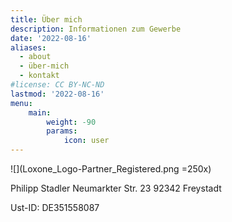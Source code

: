 ```yaml
---
title: Über mich
description: Informationen zum Gewerbe
date: '2022-08-16'
aliases:
  - about
  - über-mich
  - kontakt
#license: CC BY-NC-ND
lastmod: '2022-08-16'
menu:
    main: 
        weight: -90
        params:
            icon: user
---
```


![](Loxone_Logo-Partner_Registered.png =250x)


Philipp Stadler
Neumarkter Str. 23
92342 Freystadt

Ust-ID: DE351558087